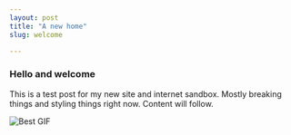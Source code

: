 ```yaml
---
layout: post
title: "A new home"
slug: welcome

---
```


### Hello and welcome
This is a test post for my new site and internet sandbox. Mostly breaking things and styling things right now. Content will follow.

![Best GIF](http://fat.gfycat.com/ShrillSmallFrigatebird.gif "Deal With It")

